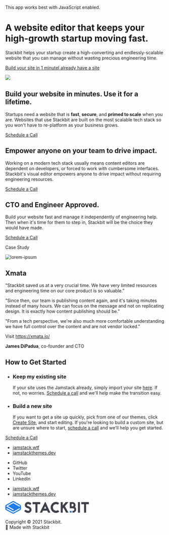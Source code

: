 This app works best with JavaScript enabled.







A website editor that keeps your high-growth startup moving fast.
=================================================================

Stackbit helps your startup create a high-converting and endlessly-scalable website that you can manage without wasting precious engineering time.

<a href="https://stackbit.com/create" class="product-hero-cta button-component button-component-theme-accent"><span>Build your site in 1 minute</span></a><a href="https://calendly.com/ryland-stackbit/30min/" class="product-hero-cta button-component button-component-theme-accent button-component-hollow"><span>I already have a site</span></a>

<img src="/images/stackbit-feature-showcase.png" class="product-hero-media" />

Build your website in minutes. Use it for a lifetime.
-----------------------------------------------------

Startups need a website that is **fast**, **secure**, and **primed to scale** when you are. Websites that use Stackbit are built on the most scalable tech stack so you won't have to re-platform as your business grows.

<a href="https://calendly.com/ryland-stackbit/30min/" class="feature-highlight-item-cta button-component button-component-theme-accent button-component-hollow"><span>Schedule a Call</span></a>

Empower anyone on your team to drive impact.
--------------------------------------------

Working on a modern tech stack usually means content editors are dependent on developers, or forced to work with cumbersome interfaces. Stackbit's visual editor empowers anyone to drive impact without requiring engineering resources.

<a href="https://calendly.com/ryland-stackbit/30min/" class="feature-highlight-item-cta button-component button-component-theme-accent button-component-hollow"><span>Schedule a Call</span></a>

CTO and Engineer Approved.
--------------------------

Build your website fast and manage it independently of engineering help. Then when it's time for them to step in, Stackbit will be the choice they would have made.

<a href="https://calendly.com/ryland-stackbit/30min/" class="feature-highlight-item-cta button-component button-component-theme-accent button-component-hollow"><span>Schedule a Call</span></a>

Case Study

<img src="/images/xmata.png" alt="lorem-ipsum" class="feature-highlight-item-image" />

Xmata
-----

"Stackbit saved us at a very crucial time. We have very limited resources and engineering time on our core product is so valuable."

"Since then, our team is publishing content again, and it's taking minutes instead of many hours. We can focus on the message and not on replicating design. It is exactly how content publishing should be."

"From a tech perspective, we're also much more comfortable understanding we have full control over the content and are not vendor locked."

Visit <https://xmata.io/>

**James DiPadua**, co-founder and CTO

How to Get Started
------------------

-   ### Keep my existing site

    If your site uses the Jamstack already, simply import your site [here](https://app.stackbit.com/import). If not, no worries. [Schedule a call](https://calendly.com/ryland-stackbit/30min/) and we'll help make the transition easy.

-   ### Build a new site

    If you want to get a site up quickly, pick from one of our themes, click [Create Site](https://app.stackbit.com/create), and start editing. If you're looking to build a custom site, but are unsure where to start, [schedule a call](https://calendly.com/ryland-stackbit/30min/) and we'll help you get started.



<a href="https://calendly.com/ryland-stackbit/30min/" class="button-component button-component-theme-accent"><span>Schedule a Call</span></a>









-   <a href="https://jamstack.wtf/" class="footer-link-blue">jamstack.wtf</a>
-   <a href="https://jamstackthemes.dev/" class="footer-link-blue">jamstackthemes.dev</a>



<!-- -->

-   <span class="screen-reader-text">GitHub</span>
-   <span class="screen-reader-text">Twitter</span>
-   <span class="screen-reader-text">YouTube</span>
-   <span class="screen-reader-text">LinkedIn</span>

<!-- -->

-   <a href="https://jamstack.wtf/" class="footer-link-blue">jamstack.wtf</a>
-   <a href="https://jamstackthemes.dev/" class="footer-link-blue">jamstackthemes.dev</a>

<a href="/" class="footer-logo"><img src="/images/logo_alt.svg" alt="Stackbit logo" /></a>

Copyright © 2021 Stackbit.  
💖 Made with Stackbit

